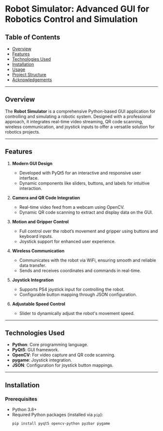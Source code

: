 # Robot Simulator: Advanced GUI for Robotics Control and Simulation

## Table of Contents
- [Overview](#overview)
- [Features](#features)
- [Technologies Used](#technologies-used)
- [Installation](#installation)
- [Usage](#usage)
- [Project Structure](#project-structure)
- [Acknowledgements](#acknowledgements)

---

## Overview
The **Robot Simulator** is a comprehensive Python-based GUI application for controlling and simulating a robotic system. Designed with a professional approach, it integrates real-time video streaming, QR code scanning, wireless communication, and joystick inputs to offer a versatile solution for robotics projects.

---

## Features
1. **Modern GUI Design**
   - Developed with PyQt5 for an interactive and responsive user interface.
   - Dynamic components like sliders, buttons, and labels for intuitive interaction.

2. **Camera and QR Code Integration**
   - Real-time video feed from a webcam using OpenCV.
   - Dynamic QR code scanning to extract and display data on the GUI.

3. **Motion and Gripper Control**
   - Full control over the robot’s movement and gripper using buttons and keyboard inputs.
   - Joystick support for enhanced user experience.

4. **Wireless Communication**
   - Communicates with the robot via WiFi, ensuring smooth and reliable data transfer.
   - Sends and receives coordinates and commands in real-time.

5. **Joystick Integration**
   - Supports PS4 joystick input for controlling the robot.
   - Configurable button mapping through JSON configuration.

6. **Adjustable Speed Control**
   - Slider to dynamically adjust the robot's movement speed.

---

## Technologies Used
- **Python**: Core programming language.
- **PyQt5**: GUI framework.
- **OpenCV**: For video capture and QR code scanning.
- **pygame**: Joystick integration.
- **JSON**: Configuration for joystick button mappings.

---

## Installation

### Prerequisites
- Python 3.8+
- Required Python packages (installed via `pip`):
  ```bash
  pip install pyqt5 opencv-python pyzbar pygame



